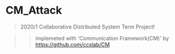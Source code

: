 # CM_Attack
>2020/1  Collaborative Distributed System Term Project!

>> implemeted with 'Communication Framework(CM)' by https://github.com/ccslab/CM

